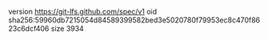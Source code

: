 version https://git-lfs.github.com/spec/v1
oid sha256:59960db7215054d84589399582bed3e5020780f79953ec8c470f8623c6dcf406
size 3934
